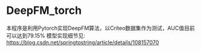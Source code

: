# DeepFM_torch
本程序是利用Pytorch实现DeepFM算法，以Criteo数据集作为测试，AUC值目前可以达到79.15%
模型实现细节见: https://blog.csdn.net/springtostring/article/details/108157070
